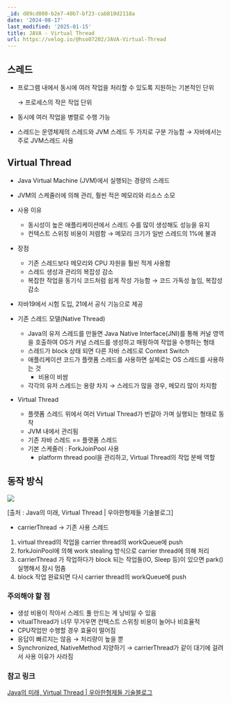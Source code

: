 ```yaml
---
_id: d89cd080-b2e7-40b7-bf23-cab810d2118a
date: '2024-08-17'
last_modified: '2025-01-15'
title: JAVA - Virtual Thread
url: https://velog.io/@hso07202/JAVA-Virtual-Thread
---
```


## 스레드
- 프로그램 내에서 동시에 여러 작업을 처리할 수 있도록 지원하는 기본적인 단위
    
    → 프로세스의 작은 작업 단위
    
- 동시에 여러 작업을 병렬로 수행 가능
- 스레드는 운영체제의 스레드와 JVM 스레드 두 가지로 구분 가능함 
→ 자바에서는 주로 JVM스레드 사용

## Virtual Thread

- Java Virtual Machine (JVM)에서 실행되는 경량의 스레드
- JVM의 스케줄러에 의해 관리, 훨씬 적은 메모리와 리소스 소모
- 사용 이유
    - 동시성이 높은 애플리케이션에서 스레드 수를 많이 생성해도 성능을 유지
    - 컨텍스트 스위칭 비용이 저렴함 → 메모리 크기가 일반 스레드의 1%에 불과
- 장점
    - 기존 스레드보다 메모리와 CPU 자원을 훨씬 적게 사용함
    - 스레드 생성과 관리의 복잡성 감소
    - 복잡한 작업을 동기식 코드처럼 쉽게 작성 가능함 → 코드 가독성 높임, 복잡성 감소
- 자바19에서 시험 도입, 21에서 공식 기능으로 제공

- 기존 스레드 모델(Native Thread)
    - Java의 유저 스레드를 만들면 Java Native Interface(JNI)를 통해 커널 영역을 호출하여 OS가 커널 스레드를 생성하고 매핑하여 작업을 수행하는 형태
    - 스레드가 block 상태 되면 다른 자바 스레드로 Context Switch
    - 애플리케이션 코드가 플랫폼 스레드를 사용하면 실제로는 OS 스레드를 사용하는 것
        - 비용이 비쌈
    - 각각의 유저 스레드는 용량 차지 → 스레드가 많을 경우, 메모리 많이 차지함
    
- Virtual Thread
    - 플랫폼 스레드 위에서 여러 Virtual Thread가 번갈아 가며 실행되는 형태로 동작
    - JVM 내에서 관리됨
    - 기존 자바 스레드 == 플랫폼 스레드
    - 기본 스케줄러 : ForkJoinPool 사용
        - platform thread pool을 관리하고, Virtual Thread의 작업 분배 역할

## 동작 방식
![](https://velog.velcdn.com/images/hso07202/post/48ff94a3-086b-4d56-9347-4f8cf5ba7aae/image.png)

[출처 : Java의 미래, Virtual Thread | 우아한형제들 기술블로그]
- carrierThread → 기존 사용 스레드
1. virtual thread의 작업을 carrier thread의 workQueue에 push
2. forkJoinPool에 의해 work stealing 방식으로 carrier thread에 의해 처리
3. carrierThread 가 작업하다가 block 되는 작업들(IO, Sleep 등)이 있으면 park() 실행해서 잠시 멈춤
4. block 작업 완료되면 다시 carrier thread의 workQueue에 push

### 주의해야 할 점

- 생성 비용이 작아서 스레드 풀 만드는 게 낭비일 수 있음
- vitualThread가 너무 무거우면 컨텍스트 스위칭 비용이 늘어나 비효율적
- CPU작업만 수행할 경우 효율이 떨어짐
- 응답이 빠르지는 않음 → 처리량이 높을 뿐
- Synchronized, NativeMethod 지양하기 → carrierThread가 같이 대기에 걸려서 사용 이유가 사라짐

### 참고 링크
[Java의 미래, Virtual Thread | 우아한형제들 기술블로그](https://techblog.woowahan.com/15398/)